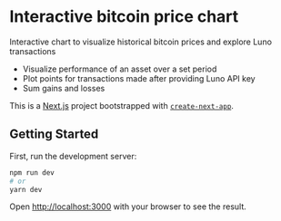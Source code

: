# Interactive bitcoin price chart

Interactive chart to visualize historical bitcoin prices and explore Luno transactions

- Visualize performance of an asset over a set period
- Plot points for transactions made after providing Luno API key
- Sum gains and losses 

This is a [Next.js](https://nextjs.org/) project bootstrapped with [`create-next-app`](https://github.com/vercel/next.js/tree/canary/packages/create-next-app).

## Getting Started

First, run the development server:

```bash
npm run dev
# or
yarn dev
```

Open [http://localhost:3000](http://localhost:3000) with your browser to see the result.